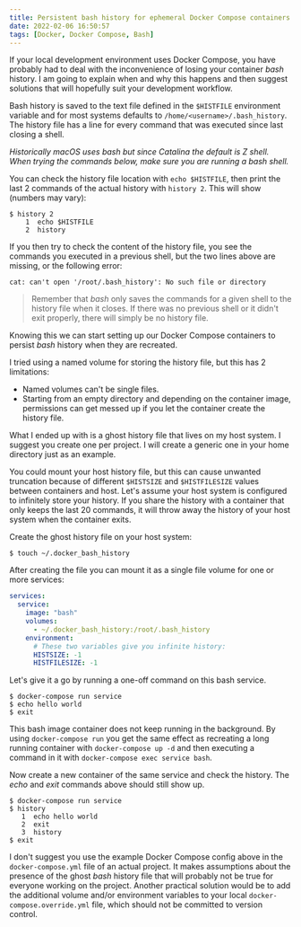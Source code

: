 ```yaml
---
title: Persistent bash history for ephemeral Docker Compose containers
date: 2022-02-06 16:50:57
tags: [Docker, Docker Compose, Bash]
---
```


If your local development environment uses Docker Compose, you have probably had to deal with the inconvenience of losing your container _bash_ history. I am going to explain when and why this happens and then suggest solutions that will hopefully suit your development workflow.

Bash history is saved to the text file defined in the `$HISTFILE` environment variable and for most systems defaults to `/home/<username>/.bash_history`. The history file has a line for every command that was executed since last closing a shell. 

_Historically macOS uses bash but since Catalina the default is Z shell. When trying the commands below, make sure you are running a bash shell._

You can check the history file location with `echo $HISTFILE`, then print the last 2 commands of the actual history with `history 2`.
This will show (numbers may vary):

```console
$ history 2
    1  echo $HISTFILE
    2  history
```

If you then try to check the content of the history file,
you see the commands you executed in a previous shell, but the two lines above are missing, or the following error:

```console
cat: can't open '/root/.bash_history': No such file or directory
```

> Remember that _bash_ only saves the commands for a given shell to the history file when it closes. If there was no previous shell or it didn't exit properly, there will simply be no history file.

Knowing this we can start setting up our Docker Compose containers to persist _bash_ history when they are recreated.

I tried using a named volume for storing the history file, but this has 2 limitations:

- Named volumes can't be single files.
- Starting from an empty directory and depending on the container image, permissions can get messed up if you let the container create the history file.

What I ended up with is a ghost history file that lives on my host system. I suggest you create one per project. I will create a generic one in your home directory just as an example.

You could mount your host history file, but this can cause unwanted truncation because of different `$HISTSIZE` and `$HISTFILESIZE` values between containers and host. Let's assume your host system is configured to infinitely store your history. If you share the history with a container that only keeps the last 20 commands, it will throw away the history of your host system when the container exits.

Create the ghost history file on your host system:

 ```console
 $ touch ~/.docker_bash_history
 ```

After creating the file you can mount it as a single file volume for one or more services:

```yaml
services:
  service:
    image: "bash"
    volumes:
      - ~/.docker_bash_history:/root/.bash_history
    environment:
      # These two variables give you infinite history:
      HISTSIZE: -1
      HISTFILESIZE: -1
```

Let's give it a go by running a one-off command on this bash service.

```console
$ docker-compose run service
$ echo hello world
$ exit
```

This bash image container does not keep running in the background. By using `docker-compose run` you get the same effect as recreating a long running container with `docker-compose up -d` and then executing a command in it with `docker-compose exec service bash`.

Now create a new container of the same service and check the history. The _echo_ and _exit_ commands above should still show up.

```console
$ docker-compose run service
$ history
   1  echo hello world
   2  exit
   3  history
$ exit
```

I don't suggest you use the example Docker Compose config above in the `docker-compose.yml` file of an actual project. It makes assumptions about the presence of the ghost _bash_ history file that will probably not be true for everyone working on the project. Another practical solution would be to add the additional volume and/or environment variables to your local `docker-compose.override.yml` file, which should not be committed to version control.